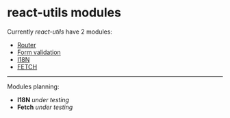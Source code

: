 # react-utils modules

Currently *react-utils* have 2 modules:
- [Router](ROUTER.md)
- [Form validation](FORMS.md)
- [I18N](I18N.md)
- [FETCH](FETCH.md)

---
Modules planning:
- **I18N** *under testing*
- **Fetch** *under testing*